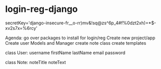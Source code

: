 # login-reg-django
secretKey='django-insecure-fr__o-rr)mv&!sq@zs^6p_4#f%0dzt2xh)=*$-xv2s7x=%6rcy'

Agenda:
go over packages to install for login/reg
Create new project/app
Create user Models and Manager
create note class
create templates


class User:
username
firstName
lastName
email
password

class Note:
noteTitle
noteText